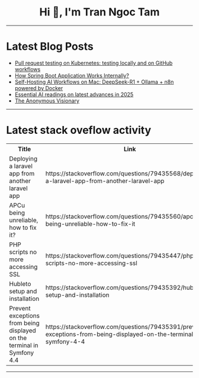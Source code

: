 <h1 align="center">Hi 👋, I'm Tran Ngoc Tam</h1>

---

# Latest Blog Posts 
<!-- BLOG-POST-LIST:START -->
- [Pull request testing on Kubernetes: testing locally and on GitHub workflows](https://dev.to/nfrankel/pull-request-testing-on-kubernetes-testing-locally-and-on-github-workflows-2pha)
- [How Spring Boot Application Works Internally?](https://dev.to/jottyjohn/how-spring-boot-application-works-internally-4nf6)
- [Self-Hosting AI Workflows on Mac: DeepSeek-R1 + Ollama + n8n powered by Docker](https://dev.to/cloudgeek7/self-hosting-ai-workflows-on-mac-deepseek-r1-ollama-n8n-powered-by-docker-4a9k)
- [Essential AI readings on latest advances in 2025](https://dev.to/bobheadmaker/essential-ai-readings-on-latest-advances-in-2025-7nl)
- [The Anonymous Visionary](https://dev.to/iamcymentho/the-anonymous-visionary-3dki)
<!-- BLOG-POST-LIST:END -->

---

# Latest stack oveflow activity
<table>
  <tr><th>Title</th><th>Link</th></tr>
  <!-- STACKOVERFLOW:START --><tr><td>Deploying a laravel app from another laravel app</td><td>https://stackoverflow.com/questions/79435568/deploying-a-laravel-app-from-another-laravel-app</td></tr><tr><td>APCu being unreliable, how to fix it?</td><td>https://stackoverflow.com/questions/79435560/apcu-being-unreliable-how-to-fix-it</td></tr><tr><td>PHP scripts no more accessing SSL</td><td>https://stackoverflow.com/questions/79435447/php-scripts-no-more-accessing-ssl</td></tr><tr><td>Hubleto setup and installation</td><td>https://stackoverflow.com/questions/79435392/hubleto-setup-and-installation</td></tr><tr><td>Prevent exceptions from being displayed on the terminal in Symfony 4.4</td><td>https://stackoverflow.com/questions/79435391/prevent-exceptions-from-being-displayed-on-the-terminal-in-symfony-4-4</td></tr><!-- STACKOVERFLOW:END -->
</table>

---


